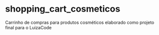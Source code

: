 # shopping_cart_cosmeticos
Carrinho de compras para produtos cosméticos elaborado como projeto final para o LuizaCode
